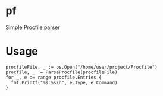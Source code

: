 pf
==

Simple Procfile parser

Usage
=====

```
procfileFile, _ := os.Open("/home/user/project/Procfile")
procfile, _ := ParseProcfile(procfileFile)
for _, e := range procfile.Entries {
  fmt.Printf("%s:%s\n", e.Type, e.Command)
}
```
